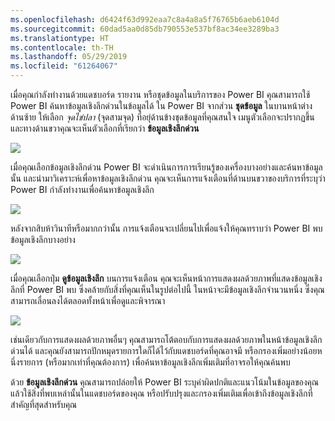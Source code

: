 ```yaml
---
ms.openlocfilehash: d6424f63d992eaa7c8a4a8a5f76765b6aeb6104d
ms.sourcegitcommit: 60dad5aa0d85db790553e537bf8ac34ee3289ba3
ms.translationtype: HT
ms.contentlocale: th-TH
ms.lasthandoff: 05/29/2019
ms.locfileid: "61264067"
---
```

เมื่อคุณกำลังทำงานด้วยแดชบอร์ด รายงาน หรือชุดข้อมูลในบริการของ Power BI คุณสามารถใช้ Power BI ค้นหาข้อมูลเชิงลึกด่วนในข้อมูลได้ ใน Power BI จากส่วน **ชุดข้อมูล** ในบานหน้าต่างด้านซ้าย ให้เลือก *จุดไข่ปลา* (จุดสามจุด) ที่อยุ่ด้านข้างชุดข้อมูลที่คุณสนใจ เมนูตัวเลือกจะปรากฏขึ้น และทางด้านขวาคุณจะเห็นตัวเลือกที่เรียกว่า **ข้อมูลเชิงลึกด่วน**

![](media/4-1a-quick-insights/4-1a_1.png)

เมื่อคุณเลือกข้อมูลเชิงลึกด่วน Power BI จะดำเนินการการเรียนรู้ของเครื่องบางอย่างและค้นหาข้อมูลนั้น และนำมาวิเคราะห์เพื่อหาข้อมูลเชิงลึกด่วน คุณจะเห็นการแจ้งเตือนที่ด้านบนขวาของบริการที่ระบุว่า Power BI กำลังทำงานเพื่อค้นหาข้อมูลเชิงลึก

![](media/4-1a-quick-insights/4-1a_2.png)

หลังจากสิบห้าวินาทีหรือมากกว่านั้น การแจ้งเตือนจะเปลี่ยนไปเพื่อแจ้งให้คุณทราบว่า Power BI พบข้อมูลเชิงลึกบางอย่าง

![](media/4-1a-quick-insights/4-1a_3.png)

เมื่อคุณเลือกปุ่ม **ดูข้อมูลเชิงลึก** บนการแจ้งเตือน คุณจะเห็นหน้าการแสดงผลด้วยภาพที่แสดงข้อมูลเชิงลึกที่ Power BI พบ ซึ่งคล้ายกับสิ่งที่คุณเห็นในรูปต่อไปนี้ ในหน้าจะมีข้อมูลเชิงลึกจำนวนหนึ่ง ซึ่งคุณสามารถเลื่อนลงได้ตลอดทั้งหน้าเพื่อดูและพิจารณา

![](media/4-1a-quick-insights/4-1a_4.png)

เช่นเดียวกับการแสดงผลด้วยภาพอื่นๆ คุณสามารถโต้ตอบกับการแสดงผลด้วยภาพในหน้าข้อมูลเชิงลึกด่วนได้ และคุณยังสามารถปักหมุดรายการใดก็ได้ไว้กับแดชบอร์ดที่คุณอาจมี หรือกรองเพิ่มอย่างน้อยหนึ่งรายการ (หรือมากเท่าที่คุณต้องการ) เพื่อค้นหาข้อมูลเชิงลึกเพิ่มเติมที่อาจรอให้คุณค้นพบ

ด้วย **ข้อมูลเชิงลึกด่วน** คุณสามารถปล่อยให้ Power BI ระบุค่าผิดปกติและแนวโน้มในข้อมูลของคุณ แล้วใช้สิ่งที่พบเหล่านั้นในแดชบอร์ดของคุณ หรือปรับปรุงและกรองเพิ่มเติมเพื่อเข้าถึงข้อมูลเชิงลึกที่สำคัญที่สุดสำหรับคุณ

